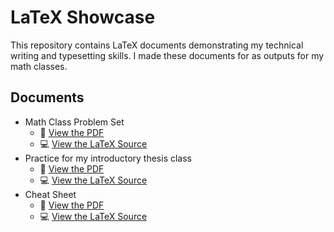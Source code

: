 # LaTeX Showcase

This repository contains LaTeX documents demonstrating my technical writing and typesetting skills. I made these documents for as outputs for my math classes.

## Documents

- Math Class Problem Set
  - 📄 [View the PDF](./report.pdf)
  - 💻 [View the LaTeX Source](./report.tex)
- Practice for my introductory thesis class
  - 📄 [View the PDF](https://github.com/andreazialcita/LaTeX/blob/main/_MATH_192__LaTeX_Problem_Set.pdf)
  - 💻 [View the LaTeX Source](./report.tex)
- Cheat Sheet
  - 📄 [View the PDF](./report.pdf)
  - 💻 [View the LaTeX Source](./report.tex)

